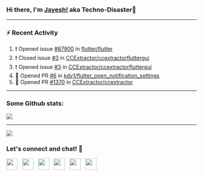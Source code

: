 ### Hi there, I'm [Jayesh!](https://technodisaster.wtf) aka Techno-Disaster👋


---

### :zap: Recent Activity

<!--START_SECTION:activity-->
1. ❗️ Opened issue [#87900](https://github.com//flutter/flutter/issues/87900) in [flutter/flutter](https://github.com//flutter/flutter)
2. ❗️ Closed issue [#3](https://github.com//CCExtractor/ccextractorfluttergui/issues/3) in [CCExtractor/ccextractorfluttergui](https://github.com//CCExtractor/ccextractorfluttergui)
3. ❗️ Opened issue [#3](https://github.com//CCExtractor/ccextractorfluttergui/issues/3) in [CCExtractor/ccextractorfluttergui](https://github.com//CCExtractor/ccextractorfluttergui)
4. 💪 Opened PR [#6](https://github.com//kdy1/flutter_open_notification_settings/pull/6) in [kdy1/flutter_open_notification_settings](https://github.com//kdy1/flutter_open_notification_settings)
5. 💪 Opened PR [#1370](https://github.com//CCExtractor/ccextractor/pull/1370) in [CCExtractor/ccextractor](https://github.com//CCExtractor/ccextractor)
<!--END_SECTION:activity-->

---

### Some Github stats:

<a href="https://github.com/anuraghazra/github-readme-stats">
  <img align="center" src="https://github-readme-stats.vercel.app/api?username=Techno-Disaster&include_all_commits=false&count_private=true&show_icons=true&icon_color=f3437a&bg_color=30,f2ffe6,e6ffff" />
</a>

---

![](https://komarev.com/ghpvc/?username=Techno-Disaster)


### Let's connect and chat! :incoming_envelope:

<p>
 <a href="https://gitlab.com/Techno-Disaster"><img height="30" src="https://img.shields.io/badge/gitlab-FCA121.svg??&style=for-the-badge&logo=gitlab"></a>&nbsp;&nbsp;
<a href="https://twitter.com/techno_disaster"><img height="30" src="https://img.shields.io/badge/twitter-%231DA1F2.svg?&style=for-the-badge&logo=twitter&logoColor=white"></a>&nbsp;&nbsp;
<a href="https://www.instagram.com/techno_disaster"><img height="30" src="https://img.shields.io/badge/instagram-C13584.svg?&style=for-the-badge&logo=instagram&logoColor=white"></a>&nbsp;&nbsp;
<a href="mailto:nirvejayesh@gmail.com"><img height="30" src="https://img.shields.io/badge/gmail-c14438?&style=for-the-badge&logo=gmail&logoColor=white"></a>&nbsp;&nbsp;
<a href="https://t.me/techno_disaster"><img height="30" src="https://img.shields.io/badge/telegram-blue?&style=for-the-badge&logo=telegram&logoColor=white" /></a>&nbsp;&nbsp;
<a href="https://www.linkedin.com/in/techno-disaster/"><img height="30" src="https://img.shields.io/badge/linkedin-blue.svg?&style=for-the-badge&logo=linkedin&logoColor=white"></a>&nbsp;&nbsp;

</p>
